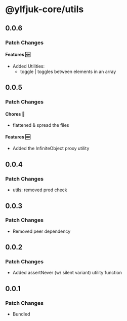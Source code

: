 # @ylfjuk-core/utils

## 0.0.6

### Patch Changes

#### Features 🆕

- Added Utilities:
  - toggle | toggles between elements in an array

## 0.0.5

### Patch Changes

#### Chores 🧹

- flattened & spread the files

#### Features 🆕

- Added the InfiniteObject proxy utility

## 0.0.4

### Patch Changes

- utils: removed prod check

## 0.0.3

### Patch Changes

- Removed peer dependency

## 0.0.2

### Patch Changes

- Added assertNever (w/ silent variant) utility function

## 0.0.1

### Patch Changes

- Bundled
